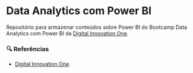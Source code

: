 # Data Analytics com Power BI

Repositório para armazenar conteúdos sobre Power BI do Bootcamp Data Analytics com Power BI da [Digital Innovation One](https://www.dio.me/).

<!-- <img src="powerbi-icon.png" alt="Ícone do Power BI" width="20" style="vertical-align: middle;"> -->

### 🔍 Referências
- [Digital Innovation One](https://web.dio.me/).

